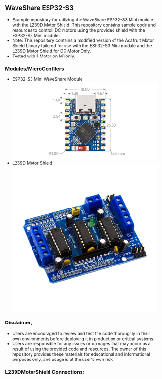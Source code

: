 ## WaveShare ESP32-S3 
- Example repository for utilizing the WaveShare ESP32-S3 Mini module with the L239D Motor Shield. This repository contains sample code and resources to controll DC motors using the provided shield with the ESP32-S3 Mini module.
- Note: This repository contains a modified version of the Adafruit Motor Shield Library tailored for use with the ESP32-S3 Mini module and the L239D Motor Shield for DC Motor Only.
- Tested with 1 Motor on M1 only.
### Modules/MicroContllers
- ESP32-S3 Mini WaveShare Module
![ESP32S3MiniWavesahre](waveshare_esp32s3mini.jpeg)
- L239D Motor Shield
![L239DMotorShield](l239d.webp)

### Disclaimer;
- Users are encouraged to review and test the code thoroughly in their own environments before deploying it in production or critical systems.
- Users are responsible for any issues or damages that may occur as a result of using the provided code and resources. 
The owner of this repository provides these materials for educational and informational purposes only, and usage is at the user's own risk. 


### L239DMotorShield Connections:


